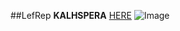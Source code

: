 ##LefRep **KALHSPERA**
[HERE]((https://github.com/Lefto13/LefRep/tree/main))
![Image](https://upload.wikimedia.org/wikipedia/commons/thumb/1/1b/R_logo.svg/1200px-R_logo.svg.png)
